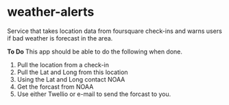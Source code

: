 weather-alerts
==============

Service that takes location data from foursquare check-ins and warns users if bad weather is forecast in the area.


**To Do**
This app should be able to do the following when done.
1. Pull the location from a check-in
2. Pull the Lat and Long from this location
3. Using the Lat and Long contact NOAA
4. Get the forcast from NOAA
5. Use either Twellio or e-mail to send the forcast to you.


